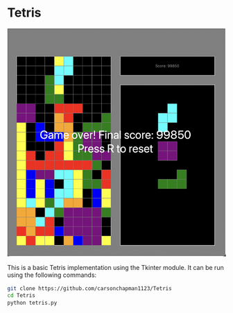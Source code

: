 # Tetris

![Model](https://github.com/carsonchapman1123/Tetris/blob/main/tetris.png)

This is a basic Tetris implementation using the Tkinter module. It can be run using the following commands:

```bash
git clone https://github.com/carsonchapman1123/Tetris
cd Tetris
python tetris.py
```
